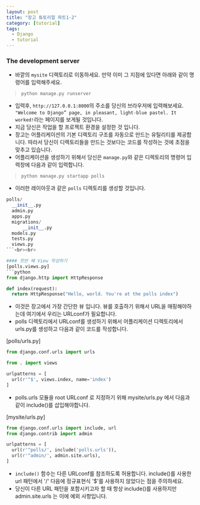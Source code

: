 ```yaml
---
layout: post
title: "장고 튜토리얼 파트1-2"
category: [tutorial]
tags:
  - Django
  - tutorial
---
```


### The development server
- 바깥의 `mysite` 디렉토리로 이동하세요. 만약 이미 그 지점에 있다면 아래와 같이 명령어를 입력해주세요.<br>
> `python manage.py runserver`

- 입력후, `http://127.0.0.1:8000`의 주소를 당신의 브라우저에 입력해보세요. `"Welcome to Django” page, in pleasant, light-blue pastel. It worked!`라는 페이지를 보게될 것입니다.
- 지금 당신은 작업을 할 프로젝트 환경을 설정한 것 입니다.  
- 장고는 어플리케이션의 기본 디렉토리 구조를 자동으로 만드는 유틸리티를 제공합니다. 따라서 당신이 디렉토리들을 만드는 것보다는 코드를 작성하는 것에 초점을 맞추고 있습니다.
- 어플리케이션을 생성하기 위해서 당신은 `manage.py`와 같은 디렉토리의 명령어 입력창에 다음과 같이 입력합니다.<br>

> `python manage.py startapp polls`

- 이러한 레이아웃과 같은 `polls` 디렉토리를 생성할 것입니다.
```python
polls/
  __init__.py
  admin.py
  apps.py
  migrations/
      __init__.py
  models.py
  tests.py
  views.py
```<br><br>

#### 첫번 째 View 작성하기
[polls.views.py]
```python
from django.http import HttpResponse

def index(request):
  return HttpResponse("Hello, world. You're at the polls index")
```
- 이것은 장고에서 가장 간단한 뷰 입니다. 뷰를 호출하기 위해서 URL을 매핑해야하는데 여기에서 우리는 URLconf가 필요합니다.
- polls 디렉토리에서 URLconf를 생성하기 위해서 어플리케이션 디렉토리에서 urls.py를 생성하고 다음과 같이 코드를 작성합니다.

[polls/urls.py]
```python
from django.conf.urls import urls

from . import views

urlpatterns = [
  url(r'^$', views.index, name='index')
]
```
- polls.urls 모듈을 root URLconf 로 지정하기 위해 mysite/urls.py 에서 다음과 같이 include()를 삽입해야합니다.

[mysite/urls.py]
```python
from django.conf.urls import include, url
from django.contrib import admin

urlpatterns = [
  url(r'^polls/', include('polls.urls')),
  url(r'^admin/', admin.site.urls),
]
```
- `include()` 함수는 다른 URLconf를 참조하도록 허용합니다. include()를 사용한 url 패턴에서 '/' 다음에 정규표현식 '$'를 사용하지 않았다는 점을 주의하세요.
- 당신이 다른 URL 패턴을 포함시키고자 할 때 항상 include()를 사용하지만 admin.site.urls 는 이에 예외 사항입니다.

